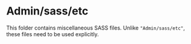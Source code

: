 # Admin/sass/etc

This folder contains miscellaneous SASS files. Unlike `"Admin/sass/etc"`, these files
need to be used explicitly.
